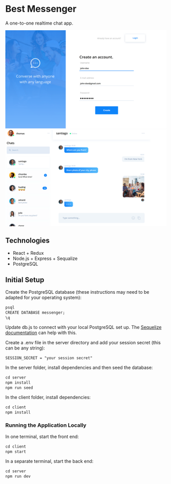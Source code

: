# Best Messenger

A one-to-one realtime chat app.

<img src="https://github.com/jahanzeb-j/BestMessenger/blob/main/Screenshot-login.png" width="700">

<img src="https://github.com/jahanzeb-j/BestMessenger/blob/main/Screenshot-home.png" width="700">

## Technologies 
- React + Redux
- Node.js + Express + Sequalize
- PostgreSQL

## Initial Setup

Create the PostgreSQL database (these instructions may need to be adapted for your operating system):

```
psql
CREATE DATABASE messenger;
\q
```

Update db.js to connect with your local PostgreSQL set up. The [Sequelize documentation](https://sequelize.org/master/manual/getting-started.html) can help with this.

Create a .env file in the server directory and add your session secret (this can be any string):

```
SESSION_SECRET = "your session secret"
```

In the server folder, install dependencies and then seed the database:

```
cd server
npm install
npm run seed
```

In the client folder, install dependencies:

```
cd client
npm install
```

### Running the Application Locally

In one terminal, start the front end:

```
cd client
npm start
```

In a separate terminal, start the back end:

```
cd server
npm run dev
```
